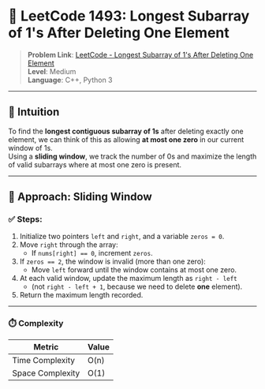 # 🔢 LeetCode 1493: Longest Subarray of 1's After Deleting One Element

> **Problem Link**: [LeetCode - Longest Subarray of 1's After Deleting One Element](https://leetcode.com/problems/longest-subarray-of-1s-after-deleting-one-element/)  
> **Level**: Medium  
> **Language**: C++, Python 3  

---

## 🧠 Intuition

To find the **longest contiguous subarray of 1s** after deleting exactly one element, we can think of this as allowing **at most one zero** in our current window of 1s.  
Using a **sliding window**, we track the number of 0s and maximize the length of valid subarrays where at most one zero is present.

---

## 🔀 Approach: Sliding Window

### ✅ Steps:
1. Initialize two pointers `left` and `right`, and a variable `zeros = 0`.
2. Move `right` through the array:
   - If `nums[right] == 0`, increment `zeros`.
3. If `zeros == 2`, the window is invalid (more than one zero):
   - Move `left` forward until the window contains at most one zero.
4. At each valid window, update the maximum length as `right - left`
   - (not `right - left + 1`, because we need to delete **one** element).
5. Return the maximum length recorded.

---

### ⏱️ Complexity

| Metric           | Value   |
|------------------|---------|
| Time Complexity  | O(n)    |
| Space Complexity | O(1)    |
